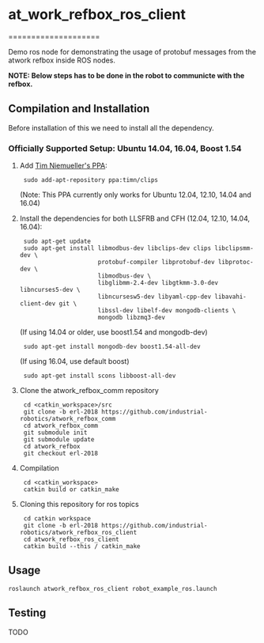# at_work_refbox_ros_client
====================

Demo ros node for demonstrating the usage of protobuf messages from the atwork refbox inside ROS nodes.

**NOTE: Below steps has to be done in the robot to communicte with the refbox.**

## Compilation and Installation

Before installation of this we need to install all the dependency.
### Officially Supported Setup: Ubuntu 14.04, 16.04, Boost 1.54


1. Add [Tim Niemueller's PPA](https://launchpad.net/~timn/+archive/ubuntu/clips):
      
        sudo add-apt-repository ppa:timn/clips
    (Note: This PPA currently only works for Ubuntu 12.04, 12.10, 14.04 and 16.04)
    
2. Install the dependencies for both LLSFRB and CFH (12.04, 12.10, 14.04, 16.04):
        
        sudo apt-get update
        sudo apt-get install libmodbus-dev libclips-dev clips libclipsmm-dev \
                             protobuf-compiler libprotobuf-dev libprotoc-dev \
                             libmodbus-dev \
                             libglibmm-2.4-dev libgtkmm-3.0-dev libncurses5-dev \
                             libncursesw5-dev libyaml-cpp-dev libavahi-client-dev git \
                             libssl-dev libelf-dev mongodb-clients \
                             mongodb libzmq3-dev

     (If using 14.04 or older, use boost1.54 and mongodb-dev)

        sudo apt-get install mongodb-dev boost1.54-all-dev

     (If using 16.04, use default boost)

        sudo apt-get install scons libboost-all-dev

3. Clone the atwork_refbox_comm repository

        cd <catkin_workspace>/src
        git clone -b erl-2018 https://github.com/industrial-robotics/atwork_refbox_comm 
        cd atwork_refbox_comm
        git submodule init
        git submodule update
        cd atwork_refbox
        git checkout erl-2018

4. Compilation 

        cd <catkin_workspace>
        catkin build or catkin_make


    

5. Cloning this repository for ros topics
    
        cd catkin workspace
        git clone -b erl-2018 https://github.com/industrial-robotics/atwork_refbox_ros_client
        cd atwork_refbox_ros_client
        catkin build --this / catkin_make

   
## Usage

```roslaunch atwork_refbox_ros_client robot_example_ros.launch```

## Testing 

TODO

